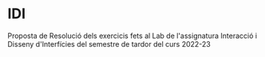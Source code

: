 # IDI
Proposta de Resolució dels exercicis fets al Lab de l'assignatura Interacció i Disseny d'Interfícies del semestre de tardor del curs 2022-23